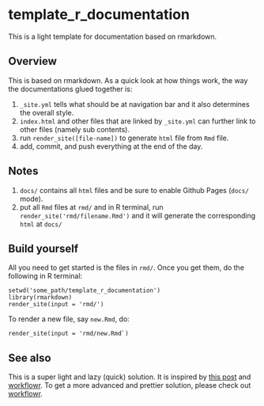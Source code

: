 # template_r_documentation

This is a light template for documentation based on rmarkdown.

## Overview

This is based on rmarkdown. As a quick look at how things work, the way the documentations glued together is:

1. `_site.yml` tells what should be at navigation bar and it also determines the overall style.
2. `index.html` and other files that are linked by `_site.yml` can further link to other files (namely sub contents).
3. run `render_site([file-name])` to generate `html` file from `Rmd` file.
4. add, commit, and push everything at the end of the day.

## Notes

1. `docs/` contains all `html` files and be sure to enable Github Pages (`docs/` mode).
2. put all `Rmd` files at `rmd/` and in R terminal, run `render_site('rmd/filename.Rmd')` and it will generate the corresponding `html` at `docs/`

## Build yourself

All you need to get started is the files in `rmd/`. Once you get them, do the following in R terminal:

```
setwd('some_path/template_r_documentation')
library(rmarkdown)
render_site(input = 'rmd/')
```

To render a new file, say `new.Rmd`, do:

```
render_site(input = 'rmd/new.Rmd`)
```

## See also

This is a super light and lazy (quick) solution. It is inspired by [this post](http://nickstrayer.me/RMarkdown_Sites_tutorial/) and [workflowr](https://github.com/jdblischak/workflowr). To get a more advanced and prettier solution, please check out [workflowr](https://github.com/jdblischak/workflowr).
